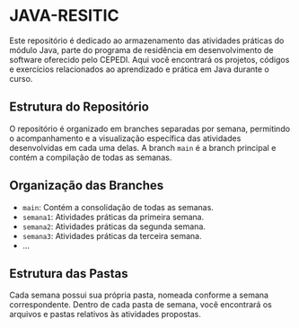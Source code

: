 # JAVA-RESITIC
Este repositório é dedicado ao armazenamento das atividades práticas do módulo Java, parte do programa de residência em desenvolvimento de software oferecido pelo CEPEDI. Aqui você encontrará os projetos, códigos e exercícios relacionados ao aprendizado e prática em Java durante o curso.

## Estrutura do Repositório

O repositório é organizado em branches separadas por semana, permitindo o acompanhamento e a visualização específica das atividades desenvolvidas em cada uma delas. A branch `main` é a branch principal e contém a compilação de todas as semanas.

## Organização das Branches

- `main`: Contém a consolidação de todas as semanas.
- `semana1`: Atividades práticas da primeira semana.
- `semana2`: Atividades práticas da segunda semana.
- `semana3`: Atividades práticas da terceira semana.
- ...

## Estrutura das Pastas

Cada semana possui sua própria pasta, nomeada conforme a semana correspondente. Dentro de cada pasta de semana, você encontrará os arquivos e pastas relativos às atividades propostas.
